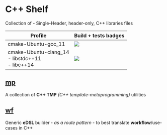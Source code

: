# C++ Shelf

Collection of - Single-Header, header-only, C++ libraries files

| Profile             | Build + tests badges |
| ------------------- | -------------------- |
| cmake-Ubuntu-gcc_11 | [![](https://github-actions.40ants.com/GuillaumeDua/CppShelf/matrix.svg?only=cmake-Ubuntu-gcc)](https://github.com/GuillaumeDua/CppShelf/actions/workflows/cmake-Ubuntu-gcc.yml) |
| cmake-Ubuntu-clang_14<br>- libstdc++11<br>- libc++14 | [![](https://github-actions.40ants.com/GuillaumeDua/CppShelf/matrix.svg?only=cmake-Ubuntu-clang)](https://github.com/GuillaumeDua/CppShelf/actions/workflows/cmake-Ubuntu-clang.yml) |

## [mp](https://github.com/GuillaumeDua/CppShelf/blob/main/includes/mp/csl/mp.hpp)

A collection of **C++ TMP** *(C++ template-metaprogramming)* utilities

## [wf](https://github.com/GuillaumeDua/CppShelf/blob/main/documentation/wf.md)

Generic **eDSL** builder - *as a route pattern* - to best translate **workflow**/use-cases in C++
